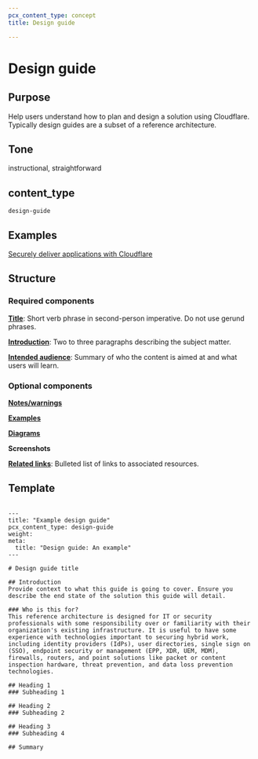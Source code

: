 ```yaml
---
pcx_content_type: concept
title: Design guide

---
```


# Design guide

## Purpose

Help users understand how to plan and design a solution using Cloudflare. Typically design guides are a subset of a reference architecture.

## Tone

instructional, straightforward

## content_type

`design-guide`

## Examples

[Securely deliver applications with Cloudflare](/reference-architecture/design-guides/secure-application-delivery/)

## Structure

### Required components

[**Title**](/style-guide/documentation-content-strategy/component-attributes/titles/): Short verb phrase in second-person imperative. Do not use gerund phrases.

[**Introduction**](/style-guide/documentation-content-strategy/component-attributes/introduction/): Two to three paragraphs describing the subject matter.

[**Intended audience**](/style-guide/documentation-content-strategy/component-attributes/intended-audience/): Summary of who the content is aimed at and what users will learn.

### Optional components

[**Notes/warnings**](/style-guide/documentation-content-strategy/component-attributes/notes-tips-warnings/)

[**Examples**](/style-guide/documentation-content-strategy/component-attributes/examples/)

[**Diagrams**](/style-guide/documentation-content-strategy/component-attributes/diagrams/)

**Screenshots**

[**Related links**](/style-guide/documentation-content-strategy/component-attributes/links/): Bulleted list of links to associated resources.

## Template

```

---
title: "Example design guide"
pcx_content_type: design-guide
weight:
meta:
  title: "Design guide: An example"
---

# Design guide title

## Introduction
Provide context to what this guide is going to cover. Ensure you describe the end state of the solution this guide will detail. 

### Who is this for?
This reference architecture is designed for IT or security professionals with some responsibility over or familiarity with their organization's existing infrastructure. It is useful to have some experience with technologies important to securing hybrid work, including identity providers (IdPs), user directories, single sign on (SSO), endpoint security or management (EPP, XDR, UEM, MDM), firewalls, routers, and point solutions like packet or content inspection hardware, threat prevention, and data loss prevention technologies.

## Heading 1
### Subheading 1

## Heading 2
### Subheading 2

## Heading 3
### Subheading 4

## Summary

```
